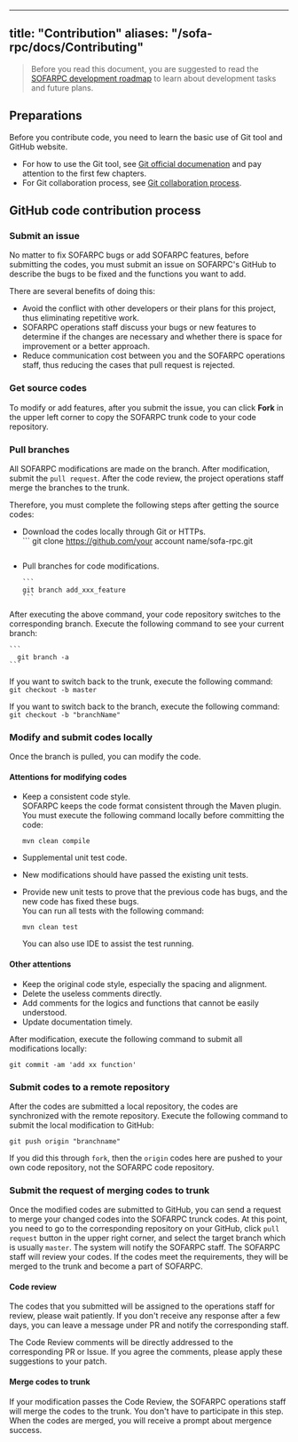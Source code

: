 
---
title: "Contribution"
aliases: "/sofa-rpc/docs/Contributing"
---


> Before you read this document, you are suggested to read the [SOFARPC development roadmap](https://github.com/sofastack/sofa-rpc/wiki/RoadMap) to learn about development tasks and future plans.

## Preparations

Before you contribute code, you need to learn the basic use of Git tool and GitHub website.

* For how to use the Git tool, see [Git official documenation](http://git-scm.com/book/zh/v1) and pay attention to the first few chapters.
* For Git collaboration process, see [Git collaboration process](http://www.ruanyifeng.com/blog/2015/12/git-workflow.html).

## GitHub code contribution process

### Submit an issue

No matter to fix SOFARPC bugs or add SOFARPC features, before submitting the codes, you must submit an issue on SOFARPC's GitHub to describe the bugs to be fixed and the functions you want to add.

There are several benefits of doing this:

* Avoid the conflict with other developers or their plans for this project, thus eliminating repetitive work.
* SOFARPC operations staff discuss your bugs or new features to determine if the changes are necessary and whether there is space for improvement or a better approach.
* Reduce communication cost between you and the SOFARPC operations staff, thus reducing the cases that pull request is rejected.


### Get source codes

To modify or add features, after you submit the issue, you can click **Fork** in the upper left corner to copy the SOFARPC trunk code to your code repository.

### Pull branches

All SOFARPC modifications are made on the branch. After modification, submit the `pull request`. After the code review, the project operations staff merge the branches to the trunk.

Therefore, you must complete the following steps after getting the source codes:

* Download the codes locally through Git or HTTPs.<br> 
	  ```
	  git clone https://github.com/your account name/sofa-rpc.git
  ```

* Pull branches for code modifications.<br> 

	  ```
	  git branch add_xxx_feature
	  ```

After executing the above command, your code repository switches to the corresponding branch. Execute the following command to see your current branch:<br>

 
	```
	  git branch -a
	```
	
If you want to switch back to the trunk, execute the following command:<br>
	  ```
	  git checkout -b master
	  ```
	
If you want to switch back to the branch, execute the following command:<br>
	```
	  git checkout -b "branchName"
	 ```


### Modify and submit codes locally

Once the branch is pulled, you can modify the code.


#### Attentions for modifying codes

* Keep a consistent code style.<br>
SOFARPC keeps the code format consistent through the Maven plugin. You must execute the following command locally before committing the code:
  
  ```plain
  mvn clean compile
  ```

* Supplemental unit test code.
* New modifications should have passed the existing unit tests.
* Provide new unit tests to prove that the previous code has bugs, and the new code has fixed these bugs.<br>
You can run all tests with the following command:
  ```
  mvn clean test
  ```

	You can also use IDE to assist the test running.

#### Other attentions

* Keep the original code style, especially the spacing and alignment.
* Delete the useless comments directly.
* Add comments for the logics and functions that cannot be easily understood.
* Update documentation timely.

After modification, execute the following command to submit all modifications locally:<br>
  
  ```
  git commit -am 'add xx function'
  ```

### Submit codes to a remote repository

After the codes are submitted a local repository, the codes are synchronized with the remote repository. Execute the following command to submit the local modification to GitHub:

```
git push origin "branchname"
```

If you did this through `fork`, then the `origin` codes here are pushed to your own code repository, not the SOFARPC code repository.

### Submit the request of merging codes to trunk 

Once the modified codes are submitted to GitHub, you can send a request to merge your changed codes into the SOFARPC trunck codes. At this point, you need to go to the corresponding repository on your GitHub, click `pull request` button in the upper right corner, and select the target branch which is usually `master`. The system will notify the SOFARPC staff. The SOFARPC staff will review your codes. If the codes meet the requirements, they will be merged to the trunk and become a part of SOFARPC.

#### Code review

The codes that you submitted will be assigned to the operations staff for review, please wait patiently. If you don't receive any response after a few days, you can leave a message under PR and notify the corresponding staff.

The Code Review comments will be directly addressed to the corresponding PR or Issue. If you agree the comments, please apply these suggestions to your patch.

#### Merge codes to trunk

If your modification passes the Code Review, the SOFARPC operations staff will merge the codes to the trunk. You don't have to participate in this step. When the codes are merged, you will receive a prompt about mergence success.

